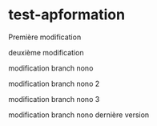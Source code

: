 # test-apformation

Première modification 

deuxième modification

modification branch nono

modification branch nono 2

modification branch nono 3

modification branch nono dernière version